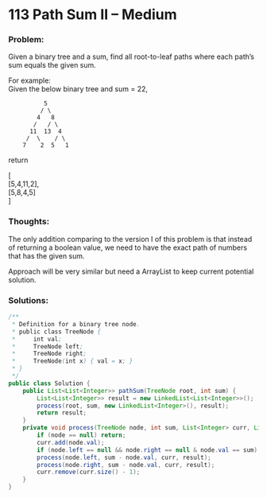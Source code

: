 # 113 Path Sum II – Medium

### Problem:

Given a binary tree and a sum, find all root-to-leaf paths where each path’s sum equals the given sum.

For example:  
Given the below binary tree and sum = 22,

```
          5
         / \
        4   8
       /   / \
      11  13  4
     /  \    / \
    7    2  5   1
```

return

\[  
   \[5,4,11,2\],  
   \[5,8,4,5\]  
\]

### Thoughts:

The only addition comparing to the version I of this problem is that instead of returning a boolean value, we need to have the exact path of numbers that has the given sum.

Approach will be very similar but need a ArrayList to keep current potential solution.

### Solutions:

```java
/**
 * Definition for a binary tree node.
 * public class TreeNode {
 *     int val;
 *     TreeNode left;
 *     TreeNode right;
 *     TreeNode(int x) { val = x; }
 * }
 */
public class Solution {
    public List<List<Integer>> pathSum(TreeNode root, int sum) {
        List<List<Integer>> result = new LinkedList<List<Integer>>();
        process(root, sum, new LinkedList<Integer>(), result);
        return result;
    }
    private void process(TreeNode node, int sum, List<Integer> curr, List<List<Integer>> result){
        if (node == null) return;
        curr.add(node.val);
        if (node.left == null && node.right == null & node.val == sum) result.add(new LinkedList<Integer>(curr));
        process(node.left, sum - node.val, curr, result);
        process(node.right, sum - node.val, curr, result);
        curr.remove(curr.size() - 1);
    }
}
```



